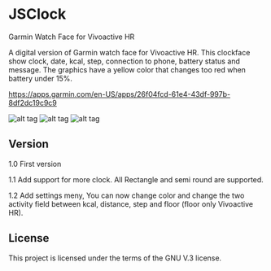 # JSClock
Garmin Watch Face for Vivoactive HR

A digital version of Garmin watch face for Vivoactive HR.
This clockface show clock, date, kcal, step, connection to phone, battery status and message.
The graphics have a yellow color that changes too red when battery under 15%.

<A HREF="https://apps.garmin.com/en-US/apps/26f04fcd-61e4-43df-997b-8df2dc19c9c9">https://apps.garmin.com/en-US/apps/26f04fcd-61e4-43df-997b-8df2dc19c9c9</A>


![alt tag](http://jensws.com/images/JSClock.png)
![alt tag](http://jensws.com/images/JSClock2.png)
![alt tag](http://jensws.com/images/JSClock3.png)

## Version

1.0 First version

1.1 Add support for more clock. All Rectangle and semi round are supported.

1.2 Add settings meny, You can now change color and change the two activity field between kcal, distance, step and floor (floor only Vivoactive HR). 

## License
This project is licensed under the terms of the GNU V.3 license.
